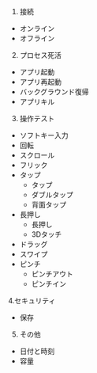 1. 接続
  - オンライン
  - オフライン

2. プロセス死活
  - アプリ起動
  - アプリ再起動
  - バックグラウンド復帰
  - アプリキル

3. 操作テスト
  - ソフトキー入力
  - 回転
  - スクロール
  - フリック
  - タップ
    - タップ
    - ダブルタップ
    - 背面タップ
  - 長押し
    - 長押し
    - 3Dタッチ
  - ドラッグ
  - スワイプ
  - ピンチ
    - ピンチアウト
    - ピンチイン

4.セキュリティ
  - 保存

5. その他
  - 日付と時刻
  - 容量

